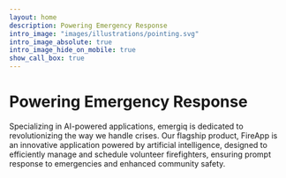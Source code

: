 ```yaml
---
layout: home
description: Powering Emergency Response
intro_image: "images/illustrations/pointing.svg"
intro_image_absolute: true
intro_image_hide_on_mobile: true
show_call_box: true
---
```


# Powering Emergency Response
Specializing in AI-powered applications, emergiq is dedicated to revolutionizing the way we handle crises. Our flagship product,
FireApp is an innovative application powered by artificial intelligence, designed to efficiently manage and schedule volunteer
firefighters, ensuring prompt response to emergencies and enhanced community safety.